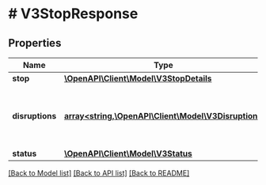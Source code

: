 # # V3StopResponse

## Properties

Name | Type | Description | Notes
------------ | ------------- | ------------- | -------------
**stop** | [**\OpenAPI\Client\Model\V3StopDetails**](V3StopDetails.md) |  | [optional]
**disruptions** | [**array<string,\OpenAPI\Client\Model\V3Disruption>**](V3Disruption.md) | Disruption information applicable to relevant routes or stops | [optional]
**status** | [**\OpenAPI\Client\Model\V3Status**](V3Status.md) |  | [optional]

[[Back to Model list]](../../README.md#models) [[Back to API list]](../../README.md#endpoints) [[Back to README]](../../README.md)
